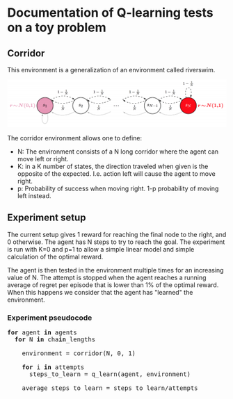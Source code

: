 # Documentation of Q-learning tests on a toy problem

## Corridor

This environment is a generalization of an environment called riverswim.

![Chain Env](./images/chain.png)

The corridor environment allows one to define:

* N: The environment consists of a N long corridor where the agent can move
  left or right.
* K: in a K number of states, the direction traveled when given is the
  opposite of the expected. I.e. action left will cause the agent to move right.
* p: Probability of success when moving right. 1-p probability of moving left
  instead.
        

## Experiment setup

The current setup gives 1 reward for reaching the final node to the right, and 0 otherwise. The agent has N steps to try to reach the goal. The experiment is run with K=0 and p=1 to allow a simple linear model and simple calculation of the optimal reward. 

The agent is then tested in the environment multiple times for an increasing value of N. The attempt is stopped when the agent reaches a running average of regret per episode that is lower than 1% of the optimal reward. When this happens we consider that the agent has "learned" the environment.


### Experiment pseudocode

<pre>
<b>for</b> agent <b>in</b> agents
  <b>for</b> N <b>in</b> cha<b>in</b>_lengths

    environment = corridor(N, 0, 1)

    <b>for</b> i <b>in</b> attempts
      steps_to_learn = q_learn(agent, environment)
    
    average_steps_to_learn = steps_to_learn/attempts
</pre>